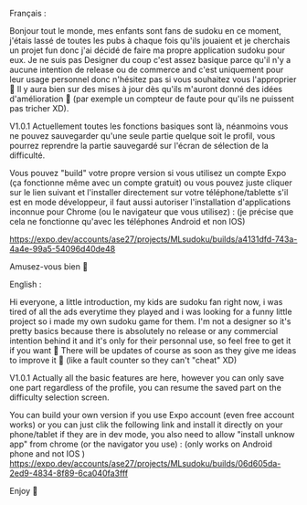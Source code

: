 Français :

Bonjour tout le monde, mes enfants sont fans de sudoku en ce moment, j'étais lassé de toutes les pubs à chaque fois qu'ils jouaient et je cherchais un projet fun donc j'ai décidé de faire ma propre application sudoku pour eux. Je ne suis pas Designer du coup c'est assez basique parce qu'il n'y a aucune intention de release ou de commerce and c'est uniquement pour leur usage personnel donc n'hésitez pas si vous souhaitez vous l'approprier 🙂
Il y aura bien sur des mises à jour dès qu'ils m'auront donné des idées d'amélioration 🙂 (par exemple un compteur de faute pour qu'ils ne puissent pas tricher XD).

V1.0.1
Actuellement toutes les fonctions basiques sont là, néanmoins vous ne pouvez sauvegarder qu'une seule partie quelque soit le profil, vous pourrez reprendre la partie sauvegardé sur l'écran de sélection de la difficulté.

Vous pouvez "build" votre propre version si vous utilisez un compte Expo (ça fonctionne même avec un compte gratuit) ou vous pouvez juste cliquer sur le lien suivant et l'installer directement sur votre téléphone/tablette s'il est en mode développeur, il faut aussi autoriser l'installation d'applications inconnue pour Chrome (ou le navigateur que vous utilisez) : (je précise que cela ne fonctionne qu'avec les téléphones Android et non IOS)

https://expo.dev/accounts/ase27/projects/MLsudoku/builds/a4131dfd-743a-4a4e-99a5-54096d40de48

Amusez-vous bien 🙂


English :

Hi everyone, a little  introduction, my kids are sudoku fan right now, i was tired of all the ads everytime they played and i was looking for a funny little project so i made my own sudoku game for them. I'm not a designer so it's pretty basics because there is absolutely no release or any commercial intention behind it and it's only for their personnal use, so feel free to get it if you want 🙂
There will be updates of course as soon as they give me ideas to improve it 🙂 (like a fault counter so they can't "cheat" XD)

V1.0.1
Actually all the basic features are here, however you can only save one part regardless of the profile, you can resume the saved part on the difficulty selection screen.

You can build your own version if you use Expo account (even free account works) or you can just clik the following link and install it directly on your phone/tablet if they are in dev mode, you also need to allow "install unknow app" from chrome (or the navigator you use) : (only works on Android phone and not IOS )
https://expo.dev/accounts/ase27/projects/MLsudoku/builds/06d605da-2ed9-4834-8f89-6ca040fa3fff

Enjoy 🙂 
